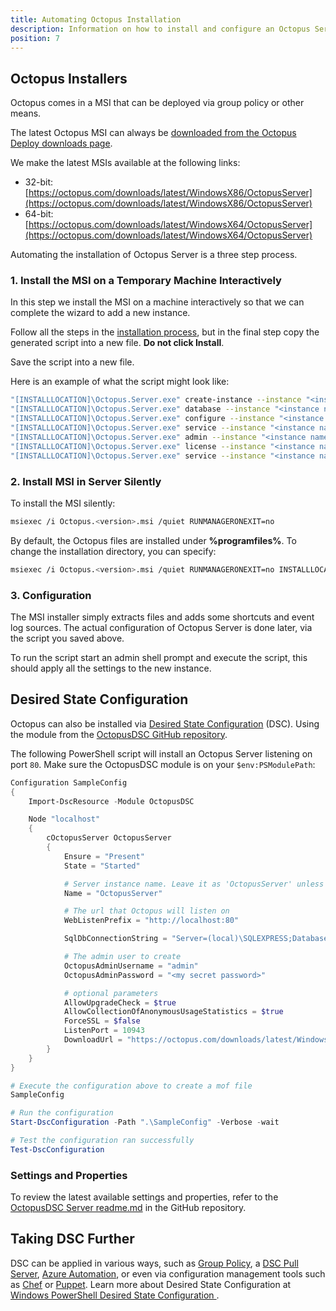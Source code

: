 ```yaml
---
title: Automating Octopus Installation
description: Information on how to install and configure an Octopus Server in a fully automated way from the command line.
position: 7
---
```


## Octopus Installers

Octopus comes in a MSI that can be deployed via group policy or other means.

The latest Octopus MSI can always be [downloaded from the Octopus Deploy downloads page](https://octopus.com/downloads).

We make the latest MSIs available at the following links:

- 32-bit: [https://octopus.com/downloads/latest/WindowsX86/OctopusServer](https://octopus.com/downloads/latest/WindowsX86/OctopusServer)
- 64-bit: [https://octopus.com/downloads/latest/WindowsX64/OctopusServer](https://octopus.com/downloads/latest/WindowsX64/OctopusServer)

Automating the installation of Octopus Server is a three step process.

### 1. Install the MSI on a Temporary Machine Interactively
In this step we install the MSI on a machine interactively so that we can complete the wizard to add a new instance.

Follow all the steps in the [installation process](/docs/installation/index.md/#installation), but in the final step copy the generated script into a new file. **Do not click Install**.

Save the script into a new file.

Here is an example of what the script might look like:
```bash
"[INSTALLLOCATION]\Octopus.Server.exe" create-instance --instance "<instance name>" --config "<new instance config path>"
"[INSTALLLOCATION]\Octopus.Server.exe" database --instance "<instance name>" --connectionString "<database connection string>" --create
"[INSTALLLOCATION]\Octopus.Server.exe" configure --instance "<instance name>" --upgradeCheck "True" --upgradeCheckWithStatistics "True" --usernamePasswordIsEnabled "True" --webForceSSL "False" --webListenPrefixes "<url to expose>" --commsListenPort "10943" --serverNodeName "<machine name>"
"[INSTALLLOCATION]\Octopus.Server.exe" service --instance "<instance name>" --stop
"[INSTALLLOCATION]\Octopus.Server.exe" admin --instance "<instance name>" --username "<admin username>" --email "<admin email>" --password "<admin password>"
"[INSTALLLOCATION]\Octopus.Server.exe" license --instance "<instance name>" --licenseBase64 "<a very long license string>"
"[INSTALLLOCATION]\Octopus.Server.exe" service --instance "<instance name>" --install --reconfigure --start --dependOn "MSSQLSERVER"
```

### 2. Install MSI in Server Silently

To install the MSI silently:

```bash
msiexec /i Octopus.<version>.msi /quiet RUNMANAGERONEXIT=no
```

By default, the Octopus files are installed under **%programfiles%**. To change the installation directory, you can specify:

```bash
msiexec /i Octopus.<version>.msi /quiet RUNMANAGERONEXIT=no INSTALLLOCATION="<install path>"
```

### 3. Configuration

The MSI installer simply extracts files and adds some shortcuts and event log sources. The actual configuration of Octopus Server is done later, via the script you saved above.

To run the script start an admin shell prompt and execute the script, this should apply all the settings to the new instance.

## Desired State Configuration

Octopus can also be installed via [Desired State Configuration](https://msdn.microsoft.com/en-us/powershell/dsc/overview) (DSC). Using the module from the [OctopusDSC GitHub repository](https://www.powershellgallery.com/packages/OctopusDSC).

The following PowerShell script will install an Octopus Server listening on port `80`. Make sure the OctopusDSC module is on your `$env:PSModulePath`:

```powershell
Configuration SampleConfig
{
    Import-DscResource -Module OctopusDSC

    Node "localhost"
    {
        cOctopusServer OctopusServer
        {
            Ensure = "Present"
            State = "Started"

            # Server instance name. Leave it as 'OctopusServer' unless you have more than one instance
            Name = "OctopusServer"

            # The url that Octopus will listen on
            WebListenPrefix = "http://localhost:80"

            SqlDbConnectionString = "Server=(local)\SQLEXPRESS;Database=Octopus;Trusted_Connection=True;"

            # The admin user to create
            OctopusAdminUsername = "admin"
            OctopusAdminPassword = "<my secret password>"

            # optional parameters
            AllowUpgradeCheck = $true
            AllowCollectionOfAnonymousUsageStatistics = $true
            ForceSSL = $false
            ListenPort = 10943
            DownloadUrl = "https://octopus.com/downloads/latest/WindowsX64/OctopusServer"
        }
    }
}

# Execute the configuration above to create a mof file
SampleConfig

# Run the configuration
Start-DscConfiguration -Path ".\SampleConfig" -Verbose -wait

# Test the configuration ran successfully
Test-DscConfiguration
```

### Settings and Properties

To review the latest available settings and properties, refer to the [OctopusDSC Server readme.md](https://github.com/OctopusDeploy/OctopusDSC/blob/master/README-cOctopusServer.md) in the GitHub repository.

## Taking DSC Further

DSC can be applied in various ways, such as [Group Policy](https://sdmsoftware.com/group-policy-blog/desired-state-configuration/desired-state-configuration-and-group-policy-come-together/), a [DSC Pull Server](https://msdn.microsoft.com/en-us/powershell/dsc/pullserver), [Azure Automation](https://msdn.microsoft.com/en-us/powershell/dsc/azuredsc), or even via configuration management tools such as [Chef](https://docs.chef.io/resource_dsc_resource.html) or [Puppet](https://github.com/puppetlabs/puppetlabs-dsc). Learn more about Desired State Configuration at [Windows PowerShell Desired State Configuration ](https://docs.microsoft.com/en-us/powershell/dsc/overview).
